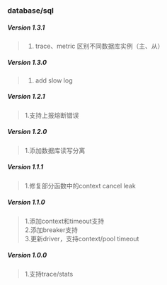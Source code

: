 ### database/sql

##### Version 1.3.1
> 1. trace、metric 区别不同数据库实例（主、从）

##### Version 1.3.0
> 1. add slow log

##### Version 1.2.1
> 1.支持上报熔断错误 

##### Version 1.2.0
> 1.添加数据库读写分离 

##### Version 1.1.1
> 1.修复部分函数中的context cancel leak  

##### Version 1.1.0
> 1.添加context和timeout支持  
> 2.添加breaker支持  
> 3.更新driver，支持context/pool timeout  

##### Version 1.0.0
> 1.支持trace/stats  
